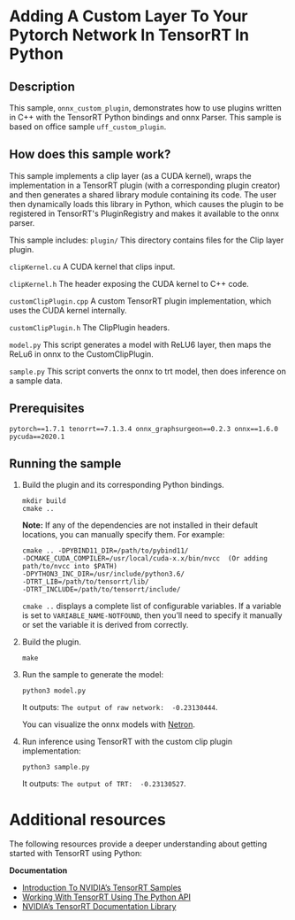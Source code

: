 # Adding A Custom Layer To Your Pytorch Network In TensorRT In Python

## Description 
This sample, `onnx_custom_plugin`, demonstrates how to use plugins written in C++ with the TensorRT Python bindings and onnx Parser. This sample is based on office sample `uff_custom_plugin`.


## How does this sample work?

This sample implements a clip layer (as a CUDA kernel), wraps the implementation in a TensorRT plugin (with a corresponding plugin creator) and then generates a shared library module containing its code. The user then dynamically loads this library in Python, which causes the plugin to be registered in TensorRT's PluginRegistry and makes it available to the onnx parser.

This sample includes:
`plugin/`
This directory contains files for the Clip layer plugin.

`clipKernel.cu`
A CUDA kernel that clips input.

`clipKernel.h`
The header exposing the CUDA kernel to C++ code.

`customClipPlugin.cpp`
A custom TensorRT plugin implementation, which uses the CUDA kernel internally.

`customClipPlugin.h`
The ClipPlugin headers.

`model.py`
This script generates a model with ReLU6 layer, then maps the ReLu6 in onnx to the CustomClipPlugin.

`sample.py`
This script converts the onnx to trt model, then does inference on a sample data.


## Prerequisites
`pytorch==1.7.1 tenorrt==7.1.3.4 onnx_graphsurgeon==0.2.3 onnx==1.6.0 pycuda==2020.1`

## Running the sample

1.  Build the plugin and its corresponding Python bindings.
	```
	mkdir build
	cmake ..
	```

	**Note:** If any of the dependencies are not installed in their default locations, you can manually specify them. For example:
    ```
    cmake .. -DPYBIND11_DIR=/path/to/pybind11/
    -DCMAKE_CUDA_COMPILER=/usr/local/cuda-x.x/bin/nvcc  (Or adding path/to/nvcc into $PATH)
    -DPYTHON3_INC_DIR=/usr/include/python3.6/
    -DTRT_LIB=/path/to/tensorrt/lib/
    -DTRT_INCLUDE=/path/to/tensorrt/include/
    ```
	
	`cmake ..` displays a complete list of configurable variables. If a variable is set to `VARIABLE_NAME-NOTFOUND`, then you’ll need to specify it manually or set the variable it is derived from correctly.

2.  Build the plugin.   
	```
	make 
	```

3.  Run the sample to generate the model:
    ```
	python3 model.py
	```
	It outputs:
	`The output of raw network:  -0.23130444`.
	
	You can visualize the onnx models with [Netron](https://github.com/lutzroeder/netron).

4.  Run inference using TensorRT with the custom clip plugin implementation:
    ```
	python3 sample.py
	```
	It outputs:
	`The output of TRT:  -0.23130527`.


# Additional resources

The following resources provide a deeper understanding about getting started with TensorRT using Python:

**Documentation**
- [Introduction To NVIDIA’s TensorRT Samples](https://docs.nvidia.com/deeplearning/sdk/tensorrt-sample-support-guide/index.html#samples)
- [Working With TensorRT Using The Python API](https://docs.nvidia.com/deeplearning/sdk/tensorrt-developer-guide/index.html#python_topics)
- [NVIDIA’s TensorRT Documentation Library](https://docs.nvidia.com/deeplearning/sdk/tensorrt-archived/index.html)


